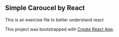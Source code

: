 ## Simple Caroucel by React
This is an exercise file to better understand react

This project was bootstrapped with [Create React App](https://github.com/facebook/create-react-app).
